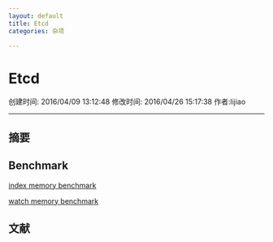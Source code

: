 ```yaml
---
layout: default
title: Etcd
categories: 杂项

---
```


# Etcd
创建时间: 2016/04/09 13:12:48  修改时间: 2016/04/26 15:17:38 作者:lijiao

----

## 摘要

## Benchmark

[index memory benchmark](https://coreos.com/etcd/docs/latest/benchmarks/etcd-storage-memory-benchmark.html)

[watch memory benchmark](https://coreos.com/etcd/docs/latest/benchmarks/etcd-3-watch-memory-benchmark.html)

### 

## 文献
